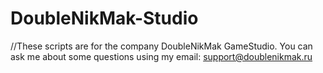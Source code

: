 # DoubleNikMak-Studio
//These scripts are for the company DoubleNikMak GameStudio. You can ask me about some questions using my email: support@doublenikmak.ru
